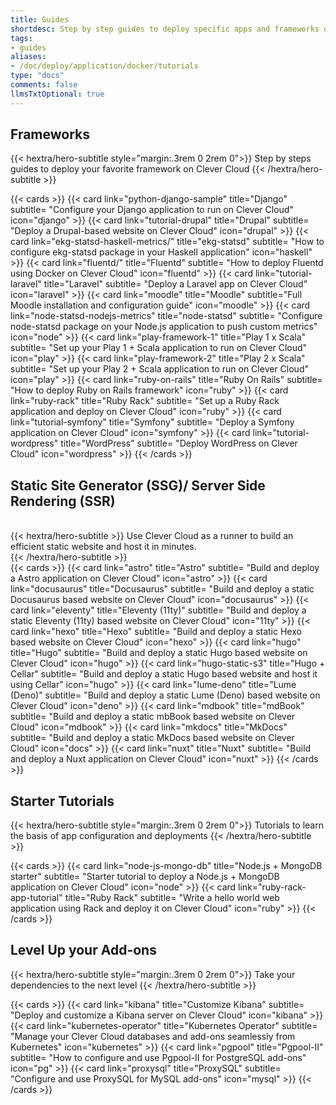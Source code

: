 ```yaml
---
title: Guides
shortdesc: Step by step guides to deploy specific apps and frameworks on Clever Cloud
tags:
- guides
aliases:
- /doc/deploy/application/docker/tutorials
type: "docs"
comments: false
llmsTxtOptional: true
---
```

## Frameworks

{{< hextra/hero-subtitle style="margin:.3rem 0 2rem 0">}}
  Step by steps guides to deploy your favorite framework on Clever Cloud
{{< /hextra/hero-subtitle >}}

{{< cards >}}
  {{< card link="python-django-sample" title="Django" subtitle= "Configure your Django application to run on Clever Cloud" icon="django" >}}
  {{< card link="tutorial-drupal" title="Drupal" subtitle= "Deploy a Drupal-based website on Clever Cloud" icon="drupal" >}}
  {{< card link="ekg-statsd-haskell-metrics/" title="ekg-statsd" subtitle= "How to configure ekg-statsd package in your Haskell application" icon="haskell" >}}
  {{< card link="fluentd/" title="Fluentd" subtitle= "How to deploy Fluentd using Docker on Clever Cloud" icon="fluentd" >}}
  {{< card link="tutorial-laravel" title="Laravel" subtitle= "Deploy a Laravel app on Clever Cloud" icon="laravel" >}}
  {{< card link="moodle" title="Moodle" subtitle="Full Moodle installation and configuration guide" icon="moodle" >}}
  {{< card link="node-statsd-nodejs-metrics" title="node-statsd" subtitle= "Configure node-statsd package on your Node.js application to push custom metrics" icon="node" >}}
  {{< card link="play-framework-1" title="Play 1 x Scala" subtitle= "Set up your Play 1 + Scala application to run on Clever Cloud" icon="play" >}}
  {{< card link="play-framework-2" title="Play 2 x Scala" subtitle= "Set up your Play 2 + Scala application to run on Clever Cloud" icon="play" >}}
  {{< card link="ruby-on-rails" title="Ruby On Rails" subtitle= "How to deploy Ruby on Rails framework" icon="ruby" >}}
  {{< card link="ruby-rack" title="Ruby Rack" subtitle= "Set up a Ruby Rack application and deploy on Clever Cloud" icon="ruby" >}}
  {{< card link="tutorial-symfony" title="Symfony" subtitle= "Deploy a Symfony application on Clever Cloud" icon="symfony" >}}
  {{< card link="tutorial-wordpress" title="WordPress" subtitle= "Deploy WordPress on Clever Cloud" icon="wordpress" >}}
{{< /cards >}}

## Static Site Generator (SSG)/ Server Side Rendering (SSR)

<br>
<div class="mb-12">
{{< hextra/hero-subtitle >}}
  Use Clever Cloud as a runner to build an efficient static website and host it in minutes.&nbsp;<br class="sm:block hidden" />
{{< /hextra/hero-subtitle >}}
</div>{{< cards >}}
  {{< card link="astro" title="Astro" subtitle= "Build and deploy a Astro application on Clever Cloud" icon="astro" >}}
  {{< card link="docusaurus" title="Docusaurus" subtitle= "Build and deploy a static Docusaurus based website on Clever Cloud" icon="docusaurus" >}}
  {{< card link="eleventy" title="Eleventy (11ty)" subtitle= "Build and deploy a static Eleventy (11ty) based website on Clever Cloud" icon="11ty" >}}
  {{< card link="hexo" title="Hexo" subtitle= "Build and deploy a static Hexo based website on Clever Cloud" icon="hexo" >}}
  {{< card link="hugo" title="Hugo" subtitle= "Build and deploy a static Hugo based website on Clever Cloud" icon="hugo" >}}
  {{< card link="hugo-static-s3" title="Hugo + Cellar" subtitle= "Build and deploy a static Hugo based website and host it using Cellar" icon="hugo" >}}
  {{< card link="lume-deno" title="Lume (Deno)" subtitle= "Build and deploy a static Lume (Deno) based website on Clever Cloud" icon="deno" >}}
  {{< card link="mdbook" title="mdBook" subtitle= "Build and deploy a static mbBook based website on Clever Cloud" icon="mdbook" >}}
  {{< card link="mkdocs" title="MkDocs" subtitle= "Build and deploy a static MkDocs based website on Clever Cloud" icon="docs" >}}
  {{< card link="nuxt" title="Nuxt" subtitle= "Build and deploy a Nuxt application on Clever Cloud" icon="nuxt" >}}
{{< /cards >}}

## Starter Tutorials

{{< hextra/hero-subtitle style="margin:.3rem 0 2rem 0">}}
  Tutorials to learn the basis of app configuration and deployments
{{< /hextra/hero-subtitle >}}

{{< cards >}}
 {{< card link="node-js-mongo-db" title="Node.js + MongoDB starter" subtitle= "Starter tutorial to deploy a Node.js + MongoDB application on Clever Cloud" icon="node" >}}
 {{< card link="ruby-rack-app-tutorial" title="Ruby Rack" subtitle= "Write a hello world web application using Rack and deploy it on Clever Cloud" icon="ruby" >}}
{{< /cards >}}

## Level Up your Add-ons

{{< hextra/hero-subtitle style="margin:.3rem 0 2rem 0">}}
  Take your dependencies to the next level
{{< /hextra/hero-subtitle >}}

{{< cards >}}
 {{< card link="kibana" title="Customize Kibana" subtitle= "Deploy and customize a Kibana server on Clever Cloud" icon="kibana" >}}
 {{< card link="kubernetes-operator" title="Kubernetes Operator" subtitle= "Manage your Clever Cloud databases and add-ons seamlessly from Kubernetes" icon="kubernetes" >}}
 {{< card link="pgpool" title="Pgpool-II" subtitle= "How to configure and use Pgpool-II for PostgreSQL add-ons" icon="pg" >}}
 {{< card link="proxysql" title="ProxySQL" subtitle= "Configure and use ProxySQL for MySQL add-ons" icon="mysql" >}}
{{< /cards >}}
